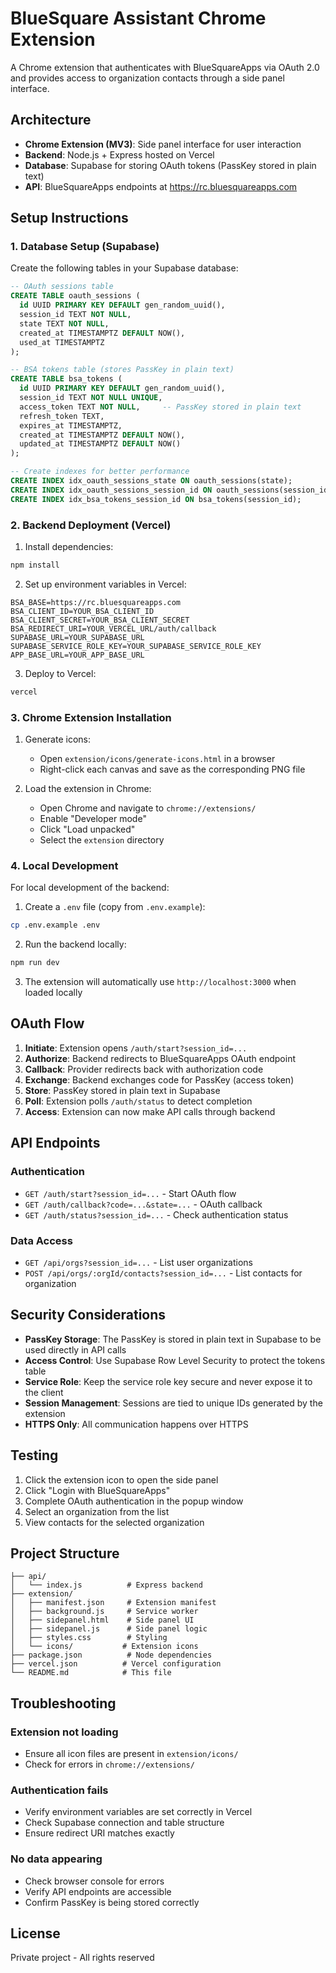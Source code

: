 # BlueSquare Assistant Chrome Extension

A Chrome extension that authenticates with BlueSquareApps via OAuth 2.0 and provides access to organization contacts through a side panel interface.

## Architecture

- **Chrome Extension (MV3)**: Side panel interface for user interaction
- **Backend**: Node.js + Express hosted on Vercel
- **Database**: Supabase for storing OAuth tokens (PassKey stored in plain text)
- **API**: BlueSquareApps endpoints at https://rc.bluesquareapps.com

## Setup Instructions

### 1. Database Setup (Supabase)

Create the following tables in your Supabase database:

```sql
-- OAuth sessions table
CREATE TABLE oauth_sessions (
  id UUID PRIMARY KEY DEFAULT gen_random_uuid(),
  session_id TEXT NOT NULL,
  state TEXT NOT NULL,
  created_at TIMESTAMPTZ DEFAULT NOW(),
  used_at TIMESTAMPTZ
);

-- BSA tokens table (stores PassKey in plain text)
CREATE TABLE bsa_tokens (
  id UUID PRIMARY KEY DEFAULT gen_random_uuid(),
  session_id TEXT NOT NULL UNIQUE,
  access_token TEXT NOT NULL,     -- PassKey stored in plain text
  refresh_token TEXT,
  expires_at TIMESTAMPTZ,
  created_at TIMESTAMPTZ DEFAULT NOW(),
  updated_at TIMESTAMPTZ DEFAULT NOW()
);

-- Create indexes for better performance
CREATE INDEX idx_oauth_sessions_state ON oauth_sessions(state);
CREATE INDEX idx_oauth_sessions_session_id ON oauth_sessions(session_id);
CREATE INDEX idx_bsa_tokens_session_id ON bsa_tokens(session_id);
```

### 2. Backend Deployment (Vercel)

1. Install dependencies:
```bash
npm install
```

2. Set up environment variables in Vercel:
```
BSA_BASE=https://rc.bluesquareapps.com
BSA_CLIENT_ID=YOUR_BSA_CLIENT_ID
BSA_CLIENT_SECRET=YOUR_BSA_CLIENT_SECRET
BSA_REDIRECT_URI=YOUR_VERCEL_URL/auth/callback
SUPABASE_URL=YOUR_SUPABASE_URL
SUPABASE_SERVICE_ROLE_KEY=YOUR_SUPABASE_SERVICE_ROLE_KEY
APP_BASE_URL=YOUR_APP_BASE_URL
```

3. Deploy to Vercel:
```bash
vercel
```

### 3. Chrome Extension Installation

1. Generate icons:
   - Open `extension/icons/generate-icons.html` in a browser
   - Right-click each canvas and save as the corresponding PNG file

2. Load the extension in Chrome:
   - Open Chrome and navigate to `chrome://extensions/`
   - Enable "Developer mode"
   - Click "Load unpacked"
   - Select the `extension` directory

### 4. Local Development

For local development of the backend:

1. Create a `.env` file (copy from `.env.example`):
```bash
cp .env.example .env
```

2. Run the backend locally:
```bash
npm run dev
```

3. The extension will automatically use `http://localhost:3000` when loaded locally

## OAuth Flow

1. **Initiate**: Extension opens `/auth/start?session_id=...`
2. **Authorize**: Backend redirects to BlueSquareApps OAuth endpoint
3. **Callback**: Provider redirects back with authorization code
4. **Exchange**: Backend exchanges code for PassKey (access token)
5. **Store**: PassKey stored in plain text in Supabase
6. **Poll**: Extension polls `/auth/status` to detect completion
7. **Access**: Extension can now make API calls through backend

## API Endpoints

### Authentication
- `GET /auth/start?session_id=...` - Start OAuth flow
- `GET /auth/callback?code=...&state=...` - OAuth callback
- `GET /auth/status?session_id=...` - Check authentication status

### Data Access
- `GET /api/orgs?session_id=...` - List user organizations
- `POST /api/orgs/:orgId/contacts?session_id=...` - List contacts for organization

## Security Considerations

- **PassKey Storage**: The PassKey is stored in plain text in Supabase to be used directly in API calls
- **Access Control**: Use Supabase Row Level Security to protect the tokens table
- **Service Role**: Keep the service role key secure and never expose it to the client
- **Session Management**: Sessions are tied to unique IDs generated by the extension
- **HTTPS Only**: All communication happens over HTTPS

## Testing

1. Click the extension icon to open the side panel
2. Click "Login with BlueSquareApps"
3. Complete OAuth authentication in the popup window
4. Select an organization from the list
5. View contacts for the selected organization

## Project Structure

```
├── api/
│   └── index.js          # Express backend
├── extension/
│   ├── manifest.json     # Extension manifest
│   ├── background.js     # Service worker
│   ├── sidepanel.html    # Side panel UI
│   ├── sidepanel.js      # Side panel logic
│   ├── styles.css        # Styling
│   └── icons/           # Extension icons
├── package.json          # Node dependencies
├── vercel.json          # Vercel configuration
└── README.md            # This file
```

## Troubleshooting

### Extension not loading
- Ensure all icon files are present in `extension/icons/`
- Check for errors in `chrome://extensions/`

### Authentication fails
- Verify environment variables are set correctly in Vercel
- Check Supabase connection and table structure
- Ensure redirect URI matches exactly

### No data appearing
- Check browser console for errors
- Verify API endpoints are accessible
- Confirm PassKey is being stored correctly

## License

Private project - All rights reserved